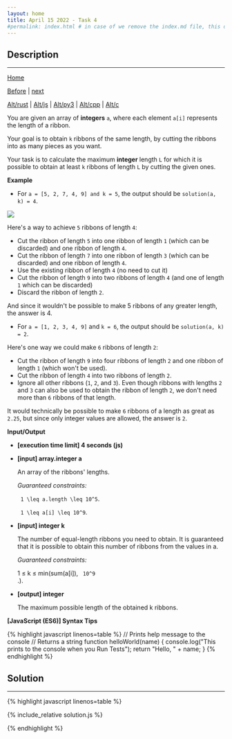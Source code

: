 ```yaml
---
layout: home
title: April 15 2022 - Task 4
#permalink: index.html # in case of we remove the index.md file, this doc will be the index page
---
```


<div class="row">
<div class="columnStmt" markdown="1">

## Description
------

[Home](../README.md)

[Before](../220415_Task_3/README.md) | [next](../220418_Task_1/README.md)

[Alt/rust](./Alt_rust/README.md) | [Alt/js](./Alt_js/README.html) | [Alt/py3](./Alt_py3/README.md) | [Alt/cpp](./Alt_cpp/README.md) | [Alt/c](./Alt_c/README.md)

You are given an array of **integers** `a`, where each element `a[i]` represents the length of a ribbon.

Your goal is to obtain `k` ribbons of the same length, by cutting the ribbons into as many pieces as you want.

Your task is to calculate the maximum **integer** length `L` for which it is possible to obtain at least `k` ribbons of length `L` by cutting the given ones.

**Example**

-   For `a = [5, 2, 7, 4, 9] and k = 5`, the output should be `solution(a, k) = 4`.

![](https://codesignal.s3.amazonaws.com/tasks/cutTheRibbons/img/example2.gif?_tm=1636921015018)

Here's a way to achieve `5` ribbons of length `4`:

-   Cut the ribbon of length `5` into one ribbon of length `1` (which can be discarded) and one ribbon of length `4`.
-   Cut the ribbon of length `7` into one ribbon of length `3` (which can be discarded) and one ribbon of length `4`.
-   Use the existing ribbon of length `4` (no need to cut it)
-   Cut the ribbon of length `9` into two ribbons of length `4` (and one of length `1` which can be discarded)
-   Discard the ribbon of length `2`.

And since it wouldn't be possible to make 5 ribbons of any greater length, the answer is 4.

-   For `a = [1, 2, 3, 4, 9]` and `k = 6`, the output should be `solution(a, k) = 2`.

Here's one way we could make `6` ribbons of length `2`:

-   Cut the ribbon of length `9` into four ribbons of length `2` and one ribbon of length `1` (which won't be used).
-   Cut the ribbon of length `4` into two ribbons of length `2`.
-   Ignore all other ribbons (`1`, `2`, and `3`). Even though ribbons with lengths `2` and `3` can also be used to obtain the ribbon of length `2`, we don't need more than `6` ribbons of that length.

It would technically be possible to make `6` ribbons of a length as great as `2.25`, but since only integer values are allowed, the answer is `2`.

**Input/Output**

* **[execution time limit] 4 seconds (js)**

* **[input] array.integer a**

    An array of the ribbons' lengths.

    *Guaranteed constraints:*

    <code type='math/tex'> 1 \leq a.length \leq 10^5</code>.

    <code type='math/tex'> 1 \leq a[i] \leq 10^9</code>.    

* **[input] integer k**

    The number of equal-length ribbons you need to obtain. It is guaranteed that it is possible to obtain this number of ribbons from the values in a.

    *Guaranteed constraints:*

    1 ≤ k ≤ min(sum(a[i]), <code type='math/tex'> 10^9 </code>.).    

* **[output] integer**

    The maximum possible length of the obtained k ribbons.

**[JavaScript (ES6)] Syntax Tips**

{% highlight javascript linenos=table %}
// Prints help message to the console
// Returns a string
function helloWorld(name) {
    console.log("This prints to the console when you Run Tests");
    return "Hello, " + name;
}
{% endhighlight %}

</div>
<div class="columnSol" markdown="1">

## Solution
------

{% highlight javascript linenos=table %}

{% include_relative solution.js %}

{% endhighlight %}

</div>
</div>